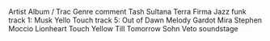 Artist              Album / Trac    Genre           comment
Tash Sultana        Terra Firma     Jazz funk       track 1: Musk
Yello               Touch                           track 5: Out of Dawn
Melody Gardot       Mira
Stephen Moccio      Lionheart
Touch Yellow        Till Tomorrow
Sohn                Veto                            soundstage
